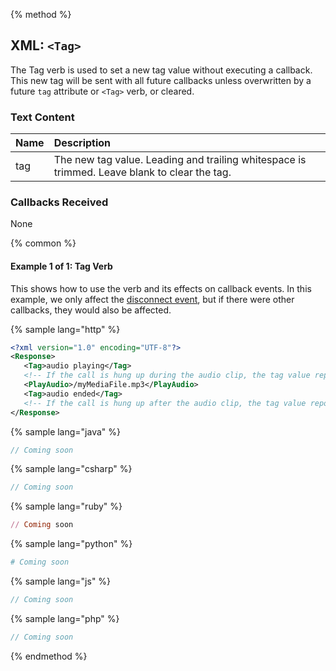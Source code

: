 {% method %}
## XML: `<Tag>`
The Tag verb is used to set a new tag value without executing a callback. This new tag will be sent with
all future callbacks unless overwritten by a future `tag` attribute or `<Tag>` verb, or cleared.

### Text Content
| Name | Description |
|:-----|:------------|
| tag  | The new tag value. Leading and trailing whitespace is trimmed. Leave blank to clear the tag. |

### Callbacks Received

None


{% common %}
#### Example 1 of 1: Tag Verb
This shows how to use the <Tag> verb and its effects on callback events. In this example, we only
affect the [disconnect event](../callbacks/disconnect.md), but if there were other callbacks, they
would also be affected.

{% sample lang="http" %}


```XML
<?xml version="1.0" encoding="UTF-8"?>
<Response>
   <Tag>audio playing</Tag>
   <!-- If the call is hung up during the audio clip, the tag value reported in the disconnect event will be "audio playing" -->
   <PlayAudio>/myMediaFile.mp3</PlayAudio>
   <Tag>audio ended</Tag>
   <!-- If the call is hung up after the audio clip, the tag value reported in the disconnect event will be "audio ended" -->
</Response>
```

{% sample lang="java" %}

```java
// Coming soon
```

{% sample lang="csharp" %}

```csharp
// Coming soon
```


{% sample lang="ruby" %}

```ruby
// Coming soon
```

{% sample lang="python" %}

```python
# Coming soon
```

{% sample lang="js" %}

```js
// Coming soon
```

{% sample lang="php" %}

```php
// Coming soon
```

{% endmethod %}
